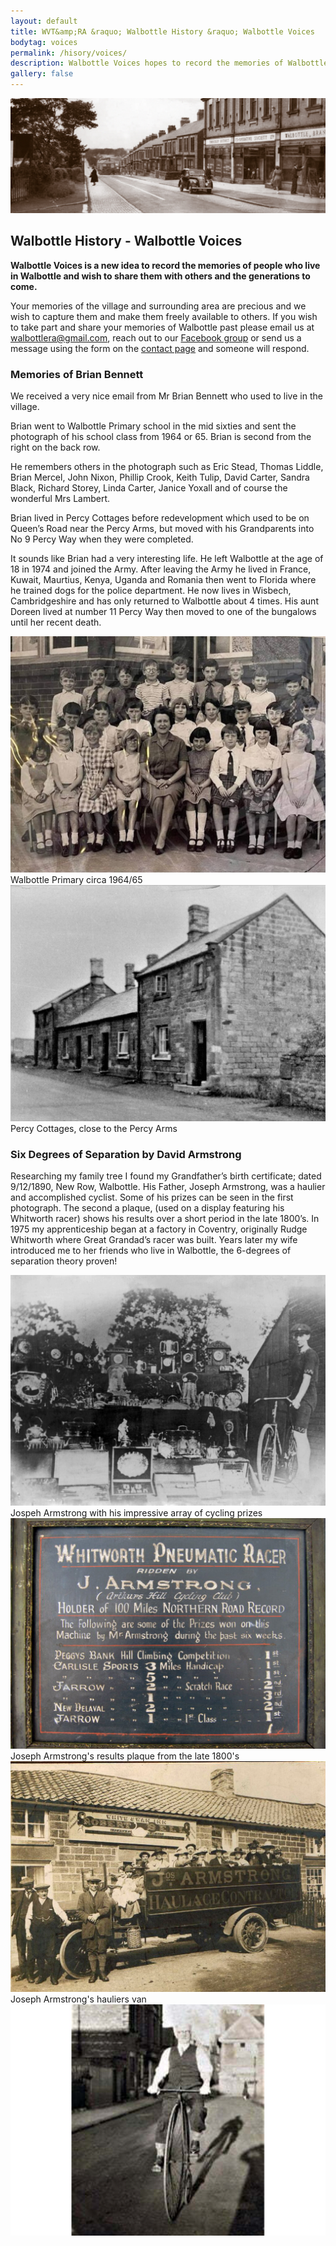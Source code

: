 ```yaml
---
layout: default
title: WVT&amp;RA &raquo; Walbottle History &raquo; Walbottle Voices
bodytag: voices
permalink: /hisory/voices/
description: Walbottle Voices hopes to record the memories of Walbottle residents past and present who wish to share them with others and generations to come. Please contact us of you would like to share your memories.
gallery: false
---
```

<div class="container-fluid">
	<div class="row">
		<div class="mastImg">
			<img src="/assets/images/masthead-voices.jpg" class="img-responsive" alt="image of the Co-Op building on Hawthorn Terrace, Walbottle"/>
		</div>
	</div>
</div>
<div class="container-fluid historyBG"> <!-- container-fluid -->
	<div class="row"> <!-- row -->
		<div class="col-sm-1 col-xs-0"></div>
		<div class="col-sm-10 col-xs-12 mainPanel">
			<div class="row"> <!-- row -->
				<div class="col-xs-12">
					<h2>Walbottle History - Walbottle Voices</h2>
				</div>
				<div class="col-xs-12">
					<p><strong>Walbottle Voices is a new idea to record the memories of people who live in Walbottle and wish to share them with others and the generations to come.</strong></p>
					<p>Your memories of the village and surrounding area are precious and we wish to capture them and make them freely available to others. If you wish to take part and share your memories of Walbottle past please email us at <a href="mailto:walbottlera@gmail.com" title="email Walbottle Village Tenants &amp; Residents Association">walbottlera@gmail.com</a>, reach out to our <a href="https://www.facebook.com/groups/247285659849433" title="visit our Facebook group in a new window" target="_blank" accesskey="f">Facebook group</a> or send us a message using the form on the <a href="contact_wvrta.html" title="visit the contact page" target="_self">contact page</a> and someone will respond.</p>
					<h3>Memories of Brian Bennett</h3>
					<p>We received a very nice email from Mr Brian Bennett who used to live in the village.</p>
					<p>Brian went to Walbottle Primary school in the mid sixties and sent the photograph of his school class from 1964 or 65. Brian is second from the right on the back row.</p>
					<p>He remembers others in the photograph such as Eric Stead, Thomas Liddle, Brian Mercel, John Nixon, Phillip Crook, Keith Tulip, David Carter, Sandra Black, Richard Storey, Linda Carter, Janice Yoxall and of course the wonderful Mrs Lambert.</p>
					<p>Brian lived in Percy Cottages before redevelopment which used to be on Queen’s Road near the Percy Arms, but moved with his Grandparents into No 9 Percy Way when they were completed.</p>
					<p>It sounds like Brian had a very interesting life. He left Walbottle at the age of 18 in 1974 and joined the Army. After leaving the Army he lived in France, Kuwait, Maurtius, Kenya, Uganda and Romania then went to Florida where he trained dogs for the police department. He now lives in Wisbech, Cambridgeshire and has only returned to Walbottle about 4 times. His aunt Doreen lived at number 11 Percy Way then moved to one of the bungalows until her recent death.</p>
				</div>
				<div class="col-lg-6 col-md-6 col-sm-6 col-xs-12">
			  		<img src="/assets/images/walbottle-primary.jpg" class="img-responsive" alt="Walbottle Primary circa 1964/65"/>
					<caption>Walbottle Primary circa 1964/65</caption>
		  		</div>
				<div class="col-lg-6 col-md-6 col-sm-6 col-xs-12">
			  		<img src="/assets/images/percy-cottages.jpg" class="img-responsive" alt="Percy Cottages, close to the Percy Arms"/>
					<caption>Percy Cottages, close to the Percy Arms</caption>
		  		</div>
				<div class="col-lg-12 col-md-12 col-sm-12 col-xs-12">
			  		<h3>Six Degrees of Separation by David Armstrong</h3>
					<p>Researching my family tree I found my Grandfather’s birth certificate; dated 9/12/1890, New Row, Walbottle. His Father, Joseph Armstrong, was a haulier and accomplished cyclist. Some of his prizes can be seen in the first photograph. The second a plaque, (used on a display featuring his Whitworth racer) shows his results over a short period in the late 1800’s. In 1975 my apprenticeship began at a factory in Coventry, originally Rudge Whitworth where Great Grandad’s racer was built. Years later my wife introduced me to her friends who live in Walbottle, the 6-degrees of separation theory proven!</p>
				</div>						
				<div class="col-lg-6 col-md-6 col-sm-6 col-xs-12">
			  		<img src="/assets/images/armstrong-01.jpg" class="img-responsive" alt="image of Jospeh Armstrong with his impressive array of cycling prizes"/>
					<caption>Jospeh Armstrong with his impressive array of cycling prizes</caption>
				</div>
				<div class="col-lg-6 col-md-6 col-sm-6 col-xs-12">
			  		<img src="/assets/images/armstrong-02.jpg" class="img-responsive" alt="Joseph Armstrong's results plaque from the late 1800's"/>
					<caption>Joseph Armstrong's results plaque from the late 1800's</caption>
		  		</div>
				<div class="col-lg-6 col-md-6 col-sm-6 col-xs-12">
			  		<img src="/assets/images/armstrong-03.jpg" class="img-responsive" alt="Joseph Armstrong's hauliers van"/>
					<caption>Joseph Armstrong's hauliers van</caption>
		  		</div>
				<div class="col-lg-6 col-md-6 col-sm-6 col-xs-12">
			  		<img src="/assets/images/armstrong-04.jpg" class="img-responsive" alt="Joseph Armstrong riding a penny farthing bicycle"/>
		  		</div>
			</div> <!-- /row -->
		</div> <!-- /mainPanel -->
		<div class="col-sm-1 col-xs-0"></div>
	</div> <!-- /row -->
</div> <!-- /container-fluid -->
